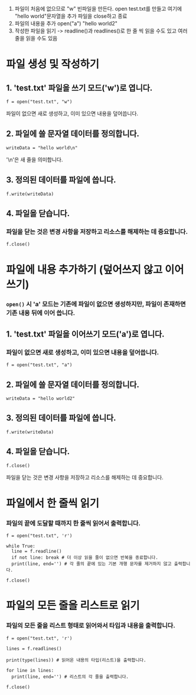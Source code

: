 1. 파일이 처음에 없으므로 "w" 빈파일을 만든다. open
test.txt를 만들고 여기에
"hello world"문자열을 추가
파일을 close하고 종료
2. 파일의 내용을 추가 open("a")
"hello world2"
3. 작성한 파일을 읽기 -> readline()과 readlines()로 한 줄 씩 읽을 수도 있고 여러 줄을 읽을 수도 있음

# 파일 생성 및 작성하기
## 1. 'test.txt' 파일을 쓰기 모드('w')로 엽니다.
 ```
f = open("test.txt", "w")
```
파일이 없으면 새로 생성하고, 이미 있으면 내용을 덮어씁니다.
## 2. 파일에 쓸 문자열 데이터를 정의합니다.

```
writeData = "hello world\n"
```
'\n'은 새 줄을 의미합니다.
## 3. 정의된 데이터를 파일에 씁니다.

```
f.write(writeData)
```
## 4. 파일을 닫습니다.
### 파일을 닫는 것은 변경 사항을 저장하고 리소스를 해제하는 데 중요합니다.

```
f.close()
```



# 파일에 내용 추가하기 (덮어쓰지 않고 이어쓰기)
### `open()` 시 'a' 모드는 기존에 파일이 없으면 생성하지만, 파일이 존재하면 기존 내용 뒤에 이어 씁니다.

## 1. 'test.txt' 파일을 이어쓰기 모드('a')로 엽니다.

### 파일이 없으면 새로 생성하고, 이미 있으면 내용을 덮어씁니다.

```
f = open("test.txt", "a")
```
## 2. 파일에 쓸 문자열 데이터를 정의합니다.

```
writeData = "hello world2"
```
## 3. 정의된 데이터를 파일에 씁니다.

```
f.write(writeData)
```
## 4. 파일을 닫습니다.

```
f.close()
```
파일을 닫는 것은 변경 사항을 저장하고 리소스를 해제하는 데 중요합니다.




# 파일에서 한 줄씩 읽기

### 파일의 끝에 도달할 때까지 한 줄씩 읽어서 출력합니다.

```
f = open("test.txt", 'r')

while True:
  line = f.readline()
  if not line: break # 더 이상 읽을 줄이 없으면 반복을 종료합니다.
  print(line, end='') # 각 줄의 끝에 있는 기본 개행 문자를 제거하지 않고 출력합니다.

f.close()
```

# 파일의 모든 줄을 리스트로 읽기

### 파일의 모든 줄을 리스트 형태로 읽어와서 타입과 내용을 출력합니다.

```
f = open("test.txt", 'r')

lines = f.readlines()

print(type(lines)) # 읽어온 내용의 타입(리스트)을 출력합니다.

for line in lines:
  print(line, end='') # 리스트의 각 줄을 출력합니다.

f.close()
```